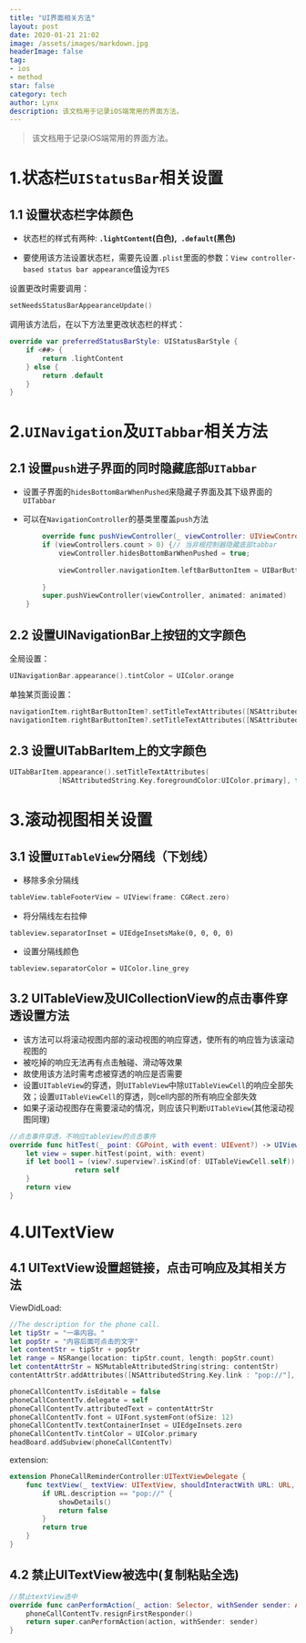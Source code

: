 ```yaml
---
title: "UI界面相关方法"
layout: post
date: 2020-01-21 21:02
image: /assets/images/markdown.jpg
headerImage: false
tag:
- ios
- method
star: false
category: tech
author: Lynx
description: 该文档用于记录iOS端常用的界面方法。
---
```




> 该文档用于记录iOS端常用的界面方法。



# 1.状态栏`UIStatusBar`相关设置

## 1.1 设置状态栏字体颜色

- 状态栏的样式有两种: **`.lightContent`(白色),` .default`(黑色)**

- 要使用该方法设置状态栏，需要先设置`.plist`里面的参数：`View controller-based status bar appearance`值设为`YES`

设置更改时需要调用：

```swift
setNeedsStatusBarAppearanceUpdate()
```

调用该方法后，在以下方法里更改状态栏的样式：

```swift
override var preferredStatusBarStyle: UIStatusBarStyle {
    if <##> {
        return .lightContent
    } else {
        return .default
    }
}
```



# 2.`UINavigation`及`UITabbar`相关方法

## 2.1 设置`push`进子界面的同时隐藏底部`UITabbar`

- 设置子界面的`hidesBottomBarWhenPushed`来隐藏子界面及其下级界面的`UITabbar`

- 可以在`NavigationController`的基类里覆盖`push`方法

```swift
		override func pushViewController(_ viewController: UIViewController, animated: Bool) {
        if (viewControllers.count > 0) {// 当非根控制器隐藏底部tabbar
            viewController.hidesBottomBarWhenPushed = true;
            
            viewController.navigationItem.leftBarButtonItem = UIBarButtonItem(image: UIImage(named:"back"), style: .plain, target: self, action: #selector(back))
            
        }
        super.pushViewController(viewController, animated: animated)
    }
```



## 2.2 设置UINavigationBar上按钮的文字颜色

全局设置：

```swift
UINavigationBar.appearance().tintColor = UIColor.orange
```

单独某页面设置：

```swift
navigationItem.rightBarButtonItem?.setTitleTextAttributes([NSAttributedString.Key.foregroundColor:UIColor.primary], for:.normal)
navigationItem.rightBarButtonItem?.setTitleTextAttributes([NSAttributedString.Key.foregroundColor:UIColor.primary], for:.highlighted)
```



## 2.3 设置UITabBarItem上的文字颜色

```swift
UITabBarItem.appearance().setTitleTextAttributes(
            [NSAttributedString.Key.foregroundColor:UIColor.primary], for:.selected)
```





# 3.滚动视图相关设置

## 3.1 设置`UITableView`分隔线（下划线）

- 移除多余分隔线

```swift
tableView.tableFooterView = UIView(frame: CGRect.zero)
```

- 将分隔线左右拉伸

```
tableview.separatorInset = UIEdgeInsetsMake(0, 0, 0, 0)
```

- 设置分隔线颜色

```
tableview.separatorColor = UIColor.line_grey
```



## 3.2 UITableView及UICollectionView的点击事件穿透设置方法

- 该方法可以将滚动视图内部的滚动视图的响应穿透，使所有的响应皆为该滚动视图的
- 被吃掉的响应无法再有点击触碰、滑动等效果
- 故使用该方法时需考虑被穿透的响应是否需要
- 设置`UITableView`的穿透，则`UITableView`中除`UITableViewCell`的响应全部失效；设置`UITableViewCell`的穿透，则cell内部的所有响应全部失效
- 如果子滚动视图存在需要滚动的情况，则应该只判断`UITableView`(其他滚动视图同理)

~~~swift
//点击事件穿透，不响应tableView的点击事件
override func hitTest(_ point: CGPoint, with event: UIEvent?) -> UIView? {
    let view = super.hitTest(point, with: event)
    if let bool1 = (view?.superview?.isKind(of: UITableViewCell.self)), let bool2 = view?.isKind(of: UITableView.self), bool1 || bool2 {
				return self
    }
    return view
}
~~~



# 4.UITextView

## 4.1 UITextView设置超链接，点击可响应及其相关方法

ViewDidLoad:

```swift
//The description for the phone call.
let tipStr = "一串内容。"
let popStr = "内容后面可点击的文字"
let contentStr = tipStr + popStr
let range = NSRange(location: tipStr.count, length: popStr.count)
let contentAttrStr = NSMutableAttributedString(string: contentStr)
contentAttrStr.addAttributes([NSAttributedString.Key.link : "pop://"], range: range)

phoneCallContentTv.isEditable = false
phoneCallContentTv.delegate = self
phoneCallContentTv.attributedText = contentAttrStr
phoneCallContentTv.font = UIFont.systemFont(ofSize: 12)
phoneCallContentTv.textContainerInset = UIEdgeInsets.zero
phoneCallContentTv.tintColor = UIColor.primary
headBoard.addSubview(phoneCallContentTv)
```

extension:

```swift
extension PhoneCallReminderController:UITextViewDelegate {
    func textView(_ textView: UITextView, shouldInteractWith URL: URL, in characterRange: NSRange) -> Bool {
        if URL.description == "pop://" {
            showDetails()
            return false
        }
        return true
    }
}
```



## 4.2 禁止UITextView被选中(复制粘贴全选)

```swift
//禁止textView选中
override func canPerformAction(_ action: Selector, withSender sender: Any?) -> Bool {
    phoneCallContentTv.resignFirstResponder()
    return super.canPerformAction(action, withSender: sender)
}

```

